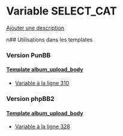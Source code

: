 # Variable SELECT_CAT
[Ajouter une description](https://fa-tvars.appspot.com/SELECT_CAT)

n## Utilisations dans les templates

### Version PunBB

#### [Template album_upload_body](punbb/album_upload_body.md)
* [Variable à la ligne 310](../punbb/album_upload_body.tpl#L310)

### Version phpBB2

#### [Template album_upload_body](subsilver/album_upload_body.md)
* [Variable à la ligne 328](../subsilver/album_upload_body.tpl#L328)